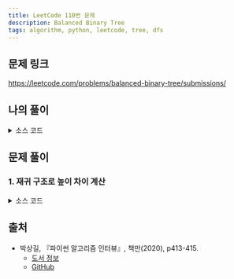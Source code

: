 ```yaml
---
title: LeetCode 110번 문제
description: Balanced Binary Tree
tags: algorithm, python, leetcode, tree, dfs
---
```


## 문제 링크

https://leetcode.com/problems/balanced-binary-tree/submissions/

## 나의 풀이

<details>
<summary>소스 코드</summary>
<div markdown="1">

```python
from typing import Optional


class TreeNode:
    def __init__(self, val=0, left=None, right=None):
        self.val = val
        self.left = left
        self.right = right


class MySolution1:
    # 높이 균형 여부 (하나의 테스트 케이스가 끝날 때마다 초기화 필요)
    balanced = True

    def isBalanced(self, root: Optional[TreeNode]) -> bool:
        # 예외 처리
        if not root:
            return True

        def dfs(node, level):
            if not node:
                return level - 1
            
            left = dfs(node.left, level + 1)
            right = dfs(node.right, level + 1)
            
            # 양쪽 자식 노드의 레벨 차가 1이 넘으면 높이 균형이 맞지 않은 상태
            if abs(left - right) > 1:
                self.balanced = False
                
            # 부모 노드에서는 레벨이 더 높은 자식 노드를 사용하여 부모 노드의 형제 노드와 비교
            return max(left, right)

        dfs(root, 0)
        result = self.balanced
        # 다음 테스트 케이스를 위해 초기화
        self.balanced = True
        return result
```

</div>
</details>

## 문제 풀이

### 1. 재귀 구조로 높이 차이 계산

<details>
<summary>소스 코드</summary>
<div markdown="1">

```python
from typing import Optional


class TreeNode:
    def __init__(self, val=0, left=None, right=None):
        self.val = val
        self.left = left
        self.right = right


class Solution1:
    def isBalanced(self, root: Optional[TreeNode]) -> bool:
        def check(root):
            if not root:
                return 0

            left = check(root.left)
            right = check(root.right)

            # 높이 차이가 나는 경우 -1, 이외에는 높이에 따라 1 증가
            # 한 번 -1을 리턴하면 더 이상 다른 값으로 변경되지 않음
            if left == -1 or right == -1 or abs(left - right) > 1:
                return -1
            return max(left, right) + 1

        return check(root) != -1
```

</div>
</details>

## 출처

- 박상길, 『파이썬 알고리즘 인터뷰』, 책만(2020), p413-415.
  - [도서 정보](https://www.onlybook.co.kr/entry/algorithm-interview)
  - [GitHub](https://github.com/onlybooks/algorithm-interview)
